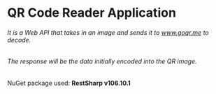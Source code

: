 # QR Code Reader Application

###### It is a Web API that takes in an image and sends it to www.goqr.me to decode.
###### The response will be the data initially encoded into the QR image.

NuGet package used:
**RestSharp v106.10.1**

